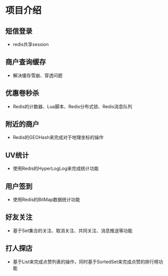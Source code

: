 # 项目介绍
## 短信登录
- redis共享session

## 商户查询缓存
- 解决缓存雪崩、穿透问题

## 优惠卷秒杀
- Redis的计数器、Lua脚本、Redis分布式锁、Redis消息队列

## 附近的商户
- Redis的GEOHash来完成对于地理坐标的操作

## UV统计
- 使用Redis的HyperLogLog来完成统计功能

## 用户签到
- 使用Redis的BitMap数据统计功能

## 好友关注
- 基于Set集合的关注、取消关注、共同关注、消息推送等功能

## 打人探店
- 基于List来完成点赞列表的操作，同时基于SortedSet来完成点赞的排行榜功能